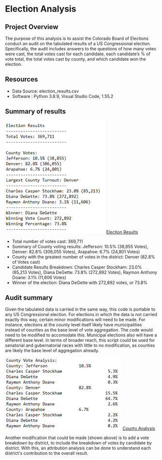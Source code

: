 # Election Analysis
## Project Overview

The purpose of this analysis is to assist the Colorado Board of Elections conduct an audit on the tabulated results of a US Congressional election.  Specifically, the audit includes answers to the questions of how many votes were cast, the total votes cast for each candidate, each candidate’s % of vote total, the total votes cast by county, and which candidate won the election.

## Resources
- Data Source: election_results.csv
- Software : Python 3.8.9, Visual Studio Code, 1.55.2

## Summary of results

![Election Results](other_resources/Election_Results.png)
[Election Results](other_resources/Election_Results.png?raw=true "Election Results")

- Total number of votes cast: 369,711
- Summary of County voting results:
      Jefferson: 10.5% (38,855 Votes), 
      Denver: 82.8% (306,055 Votes), 
      Arapahoe: 6.7% (24,801 Votes)
- County with the greatest number of votes in the district: Denver (82.8% of Votes cast)
- Candidate Results Breakdown:
          Charles Casper Stockham: 23.0% (85,213 Votes), 
          Diana DeGette: 73.8% (272,892 Votes), 
          Raymon Anthony Doane: 3.1% (11,606 Votes)
- Winner of the election:
          Diana DeGette with 272,892 votes, or 73.8% 

## Audit summary
Given the tabulated data is carried in the same way, this code is portable to any US Congressional election.  For elections in which the data is not carried exactly this way, certain minor modifications will need to be made.  For instance, elections at the county level itself likely have municipalities instead of counties as the base level of vote aggregation.  The code would need to be modified to accomodate this.  Municipal elections also will have a different base level.  In terms of broader reach, this script could be used for senatorial and gubernatorial races with little to no modification, as counties are likely the base level of aggregation already.


![County Analysis](other_resources/county_analysis.png)
[County Analysis](other_resources/county_analysis.png?raw=true "County Analysis")

Another modification that could be made (shown above) is to add a vote breakdown by district, to include the breakdown of votes by candidate by district.  With this, an attribution analysis can be done to understand each district's contribution to the overall result.
